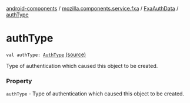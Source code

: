 [android-components](../../index.md) / [mozilla.components.service.fxa](../index.md) / [FxaAuthData](index.md) / [authType](./auth-type.md)

# authType

`val authType: `[`AuthType`](../../mozilla.components.concept.sync/-auth-type/index.md) [(source)](https://github.com/mozilla-mobile/android-components/blob/master/components/service/firefox-accounts/src/main/java/mozilla/components/service/fxa/Types.kt#L48)

Type of authentication which caused this object to be created.

### Property

`authType` - Type of authentication which caused this object to be created.